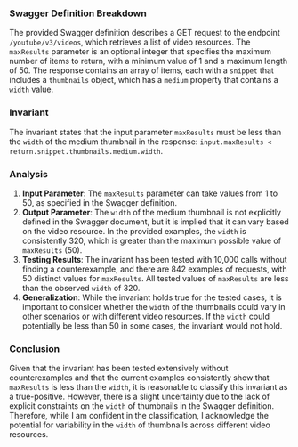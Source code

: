 ### Swagger Definition Breakdown
The provided Swagger definition describes a GET request to the endpoint `/youtube/v3/videos`, which retrieves a list of video resources. The `maxResults` parameter is an optional integer that specifies the maximum number of items to return, with a minimum value of 1 and a maximum length of 50. The response contains an array of items, each with a `snippet` that includes a `thumbnails` object, which has a `medium` property that contains a `width` value.

### Invariant
The invariant states that the input parameter `maxResults` must be less than the `width` of the medium thumbnail in the response: `input.maxResults < return.snippet.thumbnails.medium.width`. 

### Analysis
1. **Input Parameter**: The `maxResults` parameter can take values from 1 to 50, as specified in the Swagger definition. 
2. **Output Parameter**: The `width` of the medium thumbnail is not explicitly defined in the Swagger document, but it is implied that it can vary based on the video resource. In the provided examples, the `width` is consistently 320, which is greater than the maximum possible value of `maxResults` (50).
3. **Testing Results**: The invariant has been tested with 10,000 calls without finding a counterexample, and there are 842 examples of requests, with 50 distinct values for `maxResults`. All tested values of `maxResults` are less than the observed `width` of 320.
4. **Generalization**: While the invariant holds true for the tested cases, it is important to consider whether the `width` of the thumbnails could vary in other scenarios or with different video resources. If the `width` could potentially be less than 50 in some cases, the invariant would not hold.

### Conclusion
Given that the invariant has been tested extensively without counterexamples and that the current examples consistently show that `maxResults` is less than the `width`, it is reasonable to classify this invariant as a true-positive. However, there is a slight uncertainty due to the lack of explicit constraints on the `width` of thumbnails in the Swagger definition. Therefore, while I am confident in the classification, I acknowledge the potential for variability in the `width` of thumbnails across different video resources.
